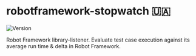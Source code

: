 # robotframework-stopwatch :ukraine:

![Version](https://img.shields.io/badge/version-0.2.2-%2392C444)

Robot Framework library-listener.
Evaluate test case execution against its average run time & delta in Robot Framework.
